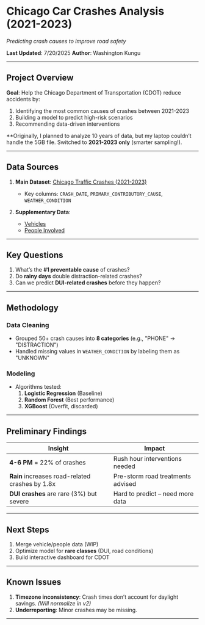 #  Chicago Car Crashes Analysis (2021-2023)  
*Predicting crash causes to improve road safety*  

**Last Updated**: 7/20/2025
**Author**: Washington Kungu

---

##  Project Overview  
**Goal**: Help the Chicago Department of Transportation (CDOT) reduce accidents by:  
1. Identifying the most common causes of crashes between 2021-2023
2. Building a model to predict high-risk scenarios  
3. Recommending data-driven interventions  

**Originally, I planned to analyze 10 years of data, but my laptop couldn’t handle the 5GB file. Switched to **2021-2023 only** (smarter sampling!).  

---

##  Data Sources  
1. **Main Dataset**: [Chicago Traffic Crashes (2021-2023)](https://data.cityofchicago.org/Transportation/Traffic-Crashes-Crashes/85ca-t3if)  
   - Key columns: `CRASH_DATE`, `PRIMARY_CONTRIBUTORY_CAUSE`, `WEATHER_CONDITION`  

2. **Supplementary Data**:  
   - [Vehicles](https://data.cityofchicago.org/Transportation/Traffic-Crashes-Vehicles/68nd-jvt3)  
   - [People Involved](https://data.cityofchicago.org/Transportation/Traffic-Crashes-People/u6pd-qa9d)  

---

##  Key Questions  
1. What’s the **#1 preventable cause** of crashes?  
2. Do **rainy days** double distraction-related crashes? 
3. Can we predict **DUI-related crashes** before they happen?  

---

##  Methodology  
### Data Cleaning  
- Grouped 50+ crash causes into **8 categories** (e.g., "PHONE" → "DISTRACTION")  
- Handled missing values in `WEATHER_CONDITION` by labeling them as "UNKNOWN" 

### Modeling  
- Algorithms tested:  
  1. **Logistic Regression** (Baseline)  
  2. **Random Forest** (Best performance)  
  3. **XGBoost** (Overfit, discarded)  

---

##  Preliminary Findings  
| Insight | Impact |  
|---------|--------|  
| **4-6 PM** = 22% of crashes | Rush hour interventions needed |  
| **Rain** increases road-related crashes by 1.8x | Pre-storm road treatments advised |  
| **DUI crashes** are rare (3%) but severe | Hard to predict – need more data |  



---

##  Next Steps  
1. Merge vehicle/people data (WIP)  
2. Optimize model for **rare classes** (DUI, road conditions)  
3. Build interactive dashboard for CDOT  

---

##  Known Issues  
1. **Timezone inconsistency**: Crash times don’t account for daylight savings. *(Will normalize in v2)*  
2. **Underreporting**: Minor crashes may be missing.  

---
